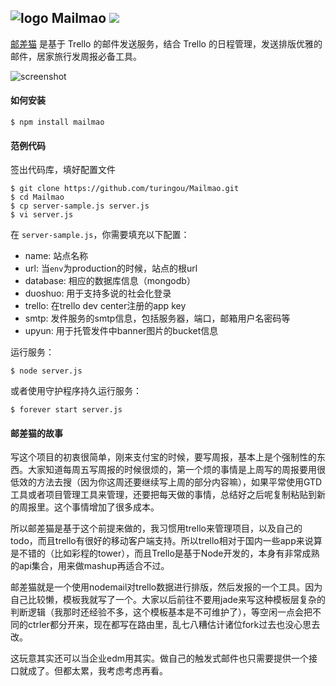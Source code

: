 ![logo](http://ww3.sinaimg.cn/large/61ff0de3gw1e8xjt122lpj201e01mmwy.jpg) Mailmao ![](https://badge.fury.io/js/mailmao.png)
---

[邮差猫](http://mailmao.com) 是基于 Trello 的邮件发送服务，结合 Trello 的日程管理，发送排版优雅的邮件，居家旅行发周报必备工具。

![screenshot](http://ww1.sinaimg.cn/large/61ff0de3gw1e8xk8vie3dj20w00nfjuo.jpg)

#### 如何安装
````
$ npm install mailmao
````

#### 范例代码

签出代码库，填好配置文件
````
$ git clone https://github.com/turingou/Mailmao.git
$ cd Mailmao
$ cp server-sample.js server.js
$ vi server.js
````
在 `server-sample.js`，你需要填充以下配置：
- name: 站点名称
- url: 当`env`为production的时候，站点的根url
- database: 相应的数据库信息（mongodb）
- duoshuo: 用于支持多说的社会化登录
- trello: 在trello dev center注册的app key
- smtp: 发件服务的smtp信息，包括服务器，端口，邮箱用户名密码等
- upyun: 用于托管发件中banner图片的bucket信息

运行服务：
````
$ node server.js
````
或者使用守护程序持久运行服务：
````
$ forever start server.js
````

#### 邮差猫的故事

写这个项目的初衷很简单，刚来支付宝的时候，要写周报，基本上是个强制性的东西。大家知道每周五写周报的时候很烦的，第一个烦的事情是上周写的周报要用很低效的方法去搜（因为你这周还要继续写上周的部分内容嘛），如果平常使用GTD工具或者项目管理工具来管理，还要把每天做的事情，总结好之后呢复制粘贴到新的周报里。这个事情增加了很多成本。

所以邮差猫是基于这个前提来做的，我习惯用trello来管理项目，以及自己的todo，而且trello有很好的移动客户端支持。所以trello相对于国内一些app来说算是不错的（比如彩程的tower），而且Trello是基于Node开发的，本身有非常成熟的api集合，用来做mashup再适合不过。

邮差猫就是一个使用nodemail对trello数据进行排版，然后发报的一个工具。因为自己比较懒，模板我就写了一个。大家以后前往不要用jade来写这种模板层复杂的判断逻辑（我那时还经验不多，这个模板基本是不可维护了），等空闲一点会把不同的ctrler都分开来，现在都写在路由里，乱七八糟估计诸位fork过去也没心思去改。

这玩意其实还可以当企业edm用其实。做自己的触发式邮件也只需要提供一个接口就成了。但都太累，我考虑考虑再看。
